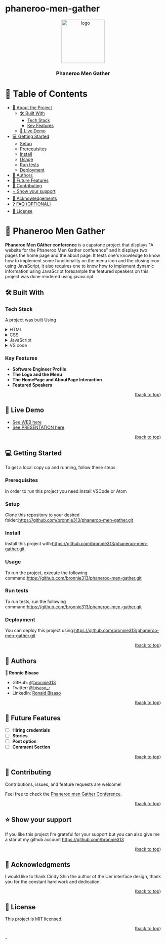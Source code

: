 # phaneroo-men-gather
<a name="readme-top"></a>

<div align="center">
  <!-- You are encouraged to replace this logo with your own! Otherwise you can also remove it. -->
  <img src="https://phaneroo.org/wp-content/uploads/2021/07/Phaneroo-Color-Logo-768x291.png" alt="logo" width="140"  height="auto" />
  <br/>

  <h3><b>Phaneroo Men Gather</b></h3>

</div>

<!-- TABLE OF CONTENTS -->

# 📗 Table of Contents

- [📖 About the Project](#about-project)
  - [🛠 Built With](#built-with)
    - [Tech Stack](#tech-stack)
    - [Key Features](#key-features)
  - [🚀 Live Demo](#live-demo)
- [💻 Getting Started](#getting-started)
  - [Setup](#setup)
  - [Prerequisites](#prerequisites)
  - [Install](#install)
  - [Usage](#usage)
  - [Run tests](#run-tests)
  - [Deployment](#triangular_flag_on_post-deployment)
- [👥 Authors](#authors)
- [🔭 Future Features](#future-features)
- [🤝 Contributing](#contributing)
- [⭐️ Show your support](#support)
- [🙏 Acknowledgements](#acknowledgements)
- [❓ FAQ (OPTIONAL)](#faq)
- [📝 License](#license)

<!-- PROJECT DESCRIPTION -->

# 📖 Phaneroo Men Gather <a name="about-project"></a>

**Phaneroo Men GAther conference** is a capstone project that displays "A website for the Phaneroo Men Gather conference" and it displays two pages the home page and the about page. It tests one's knowledge to know how to implement some functionality on the menu icon and the closing icon using JavaScript, it also requires one to know how to implement dynamic information using JavaScript forexample the featured speakers on this project was done rendered using javascript. 

## 🛠 Built With <a name="built-with"></a>

### Tech Stack <a name="tech-stack"></a>
A project was built Using

<details>
  <summary>HTML</summary>
</details>

<details>
  <summary>CSS</summary>
</details>

<details>
  <summary>JavaScript</summary>
</details>

<details>
  <summary>VS code</summary>
</details>



### Key Features <a name="key-features"></a>

- **Software Engineer Profile**
- **The Logo and the Menu**
- **The HomePage and AboutPage Interaction**
- **Featured Speakers**

<p align="right">(<a href="#readme-top">back to top</a>)</p>

<!-- LIVE DEMO -->

## 🚀 Live Demo <a name="live-demo"></a>

- [See WEB here](https://bronnie313.github.io/phaneroo-men-gather/)
- [See PRESENTATION here](https://bronnie313.github.io/phaneroo-men-gather/)

<p align="right">(<a href="#readme-top">back to top</a>)</p>

<!-- GETTING STARTED -->

## 💻 Getting Started <a name="getting-started"></a>

To get a local copy up and running, follow these steps.

### Prerequisites

In order to run this project you need:Install VSCode or Atom

### Setup

Clone this repository to your desired folder:https://github.com/bronnie313/phaneroo-men-gather.git

### Install

Install this project with:https://github.com/bronnie313/phaneroo-men-gather.git

### Usage

To run the project, execute the following command:https://github.com/bronnie313/phaneroo-men-gather.git

### Run tests

To run tests, run the following command:https://github.com/bronnie313/phaneroo-men-gather.git

### Deployment

You can deploy this project using:https://github.com/bronnie313/phaneroo-men-gather.git

<p align="right">(<a href="#readme-top">back to top</a>)</p>

<!-- AUTHORS -->

## 👥 Authors <a name="authors"></a>

**👥 Ronnie Bisaso**

- GitHub: [@bronnie313](https://github.com/bronnie313)
- Twitter: [@bisaso_r](https://twitter.com/bisaso_r)
- LinkedIn: [Ronald Bisaso](https://linkedin.com/in/BisasoRonald)

<p align="right">(<a href="#readme-top">back to top</a>)</p>

<!-- FUTURE FEATURES -->

## 🔭 Future Features <a name="future-features"></a>
- [ ] **Hiring credentials**
- [ ] **Stories**
- [ ] **Post option**
- [ ] **Comment Section**

<p align="right">(<a href="#readme-top">back to top</a>)</p>

<!-- CONTRIBUTING -->

## 🤝 Contributing <a name="contributing"></a>

Contributions, issues, and feature requests are welcome!

Feel free to check the [Phaneroo men Gather Conference](../../issues/).

<p align="right">(<a href="#readme-top">back to top</a>)</p>

<!-- SUPPORT -->

## ⭐️ Show your support <a name="support"></a>

If you like this project I'm grateful for your support but you can also give me a star at my github account
https://github.com/bronnie313


<p align="right">(<a href="#readme-top">back to top</a>)</p>

<!-- ACKNOWLEDGEMENTS -->

## 🙏 Acknowledgments <a name="acknowledgements"></a>


I would like to thank Cindy Shin the author of the Uer interface design, thank you for the constant hard work and dedication.

<p align="right">(<a href="#readme-top">back to top</a>)</p>


<!-- LICENSE -->

## 📝 License <a name="license"></a>

This project is [MIT](./LICENSE) licensed.

<p align="right">(<a href="#readme-top">back to top</a>)</p>-
